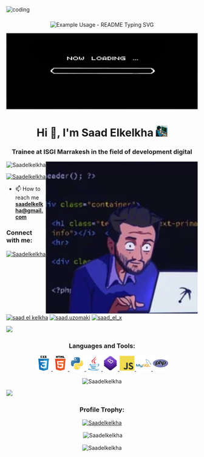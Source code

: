 <img  alt="coding" src="banner6.gif">
<!-- markdownlint-disable MD033 MD041 -->
<p align="center">
  <h3 align="center"></h3>
</p>
<p align="center">
<img src="https://readme-typing-svg.demolab.com/?lines=Welcome+everyone+to+my+profile;I+am+a+digital+developer;&font=Fira%20Code&center=true&width=380&height=50&duration=4000&pause=1000" alt="Example Usage - README Typing SVG">
  
</p>
<img src="pro.gif" width="100%" height="200px">
<h1 align="center">Hi 👋, I'm Saad Elkelkha <img src="pro.jpeg" width="30px"></h1>
<h3 align="center">Trainee at ISGI Marrakesh in the field of development digital</h3>
<img align="right" alt="coding" width="400" src="200w.webp">
<p align="center"> <img src="https://komarev.com/ghpvc/?username=Saadelkelkha&label=Profile%20views&color=0e75b6&style=flat" alt="Saadelkelkha" /> </p>



<p align="left"> <a href="https://twitter.com/Saadelkelkha" target="blank"><img src="https://img.shields.io/twitter/follow/Saadelkelkha?logo=twitter&style=for-the-badge" alt="Saadelkelkha" /></a> </p>

- 📫 How to reach me **saadelkelkha@gmail.com** 
<h3 align="left">Connect with me:</h3>
<p align="left">
<a href="https://twitter.com/Saadelkelkha" target="blank"><img align="center" src="https://raw.githubusercontent.com/rahuldkjain/github-profile-readme-generator/master/src/images/icons/Social/twitter.svg" alt="Saadelkelkha" height="30" width="40" /></a>
<a href="https://www.linkedin.com/in/saad-el-kelkha-980880280" target="blank"><img align="center" src="https://raw.githubusercontent.com/rahuldkjain/github-profile-readme-generator/master/src/images/icons/Social/linked-in-alt.svg" alt="saad el kelkha" height="30" width="40" /></a>
<a href="https://fb.com/saad.uzomaki" target="blank"><img align="center" src="https://raw.githubusercontent.com/rahuldkjain/github-profile-readme-generator/master/src/images/icons/Social/facebook.svg" alt="saad.uzomaki" height="30" width="40" /></a>
<a href="https://instagram.com/saad_el_x" target="blank"><img align="center" src="https://raw.githubusercontent.com/rahuldkjain/github-profile-readme-generator/master/src/images/icons/Social/instagram.svg" alt="saad_el_x" height="30" width="40" /></a>
</p>
<img src="https://user-images.githubusercontent.com/73097560/115834477-dbab4500-a447-11eb-908a-139a6edaec5c.gif">
<h3 align="center">Languages and Tools:</h3>
<p align="center"> <a href="https://www.w3schools.com/css/" target="_blank" rel="noreferrer"> <img src="https://raw.githubusercontent.com/devicons/devicon/master/icons/css3/css3-original-wordmark.svg" alt="css3" width="40" height="40"/> </a> <a href="https://www.w3.org/html/" target="_blank" rel="noreferrer"> <img src="https://raw.githubusercontent.com/devicons/devicon/master/icons/html5/html5-original-wordmark.svg" alt="html5" width="40" height="40"/> </a> <a href="https://www.python.org" target="_blank" rel="noreferrer"> <img src="https://raw.githubusercontent.com/devicons/devicon/master/icons/python/python-original.svg" alt="python" width="40" height="40"/> </a>  <a href="https://www.java.com" target="_blank" rel="noreferrer"> <img src="https://raw.githubusercontent.com/devicons/devicon/master/icons/java/java-original.svg" alt="java" width="40" height="40"/> </a> <a href="https://getbootstrap.com" target="_blank" rel="noreferrer"> <img src="bootsrtap.png" width="40" height="40"> </a> <a href="https://developer.mozilla.org/en-US/docs/Web/JavaScript" target="_blank" rel="noreferrer"> <img src="https://raw.githubusercontent.com/devicons/devicon/master/icons/javascript/javascript-original.svg" alt="javascript" width="40" height="40"/> </a> <a href="https://www.mysql.com/" target="_blank" rel="noreferrer"> <img src="https://raw.githubusercontent.com/devicons/devicon/master/icons/mysql/mysql-original-wordmark.svg" alt="mysql" width="40" height="40"/> </a><a href="https://www.php.net" target="_blank" rel="noreferrer"> <img src="https://raw.githubusercontent.com/devicons/devicon/master/icons/php/php-original.svg" alt="php" width="40" height="40"/> </a></p>
<p align="center"><img align="center" src="https://github-readme-stats.vercel.app/api/top-langs?username=Saadelkelkha&show_icons=true&locale=en&layout=donut" alt="Saadelkelkha" /></p>

<img src="https://user-images.githubusercontent.com/73097560/115834477-dbab4500-a447-11eb-908a-139a6edaec5c.gif">
<h3 align="center">Profile Trophy:</h3>
<p align="center" ><a href="https://github.com/Saadelkelkha/github-profile-trophy"><img src="https://github-profile-trophy.vercel.app/?username=Saadelkelkha" alt="Saadelkelkha" /></a> </p>



<p align="center">&nbsp;<img align="center" src="https://github-readme-stats.vercel.app/api?username=Saadelkelkha&show_icons=true&locale=en" alt="Saadelkelkha" /></p>
<p align="center"><img align="center" src="https://github-readme-streak-stats.herokuapp.com/?user=Saadelkelkha&" alt="Saadelkelkha" /></p>


